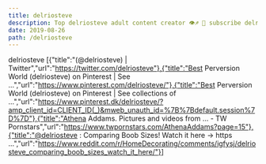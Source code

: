 ```yaml
---
title: delriosteve
description: Top delriosteve adult content creator 👁♐️ 👑 subscribe delriosteve to my porn site below IG delriosteve
date: 2019-08-26
path: /delriosteve
---
```


delriosteve
[{"title":"(@delriosteve) | Twitter","url":"https://twitter.com/delriosteve"},{"title":"Best Perversion World (delriosteve) on Pinterest | See ...","url":"https://www.pinterest.com/delriosteve/"},{"title":"Best Perversion World (delriosteve) on Pinterest | See collections of ...","url":"https://www.pinterest.dk/delriosteve/?amp_client_id=CLIENT_ID(_)&mweb_unauth_id=%7B%7Bdefault.session%7D%7D"},{"title":"Athena Addams. Pictures and videos from ... - TW Pornstars","url":"https://www.twpornstars.com/AthenaAddams?page=15"},{"title":"@delriosteve : Comparing Boob Sizes! Watch it here -> https ...","url":"https://www.reddit.com/r/HomeDecorating/comments/igfysj/delriosteve_comparing_boob_sizes_watch_it_here/"}]

